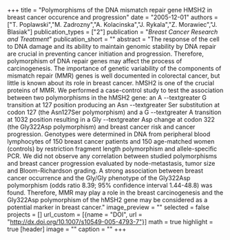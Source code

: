 +++
title = "Polymorphisms of the DNA mismatch repair gene HMSH2 in breast cancer occurence and progression"
date = "2005-12-01"
authors = ["T. Poplawski","M. Zadrozny","A. Kolacinska","J. Rykala","Z. Morawiec","J. Blasiak"]
publication_types = ["2"]
publication = "_Breast Cancer Research and Treatment_"
publication_short = ""
abstract = "The response of the cell to DNA damage and its ability to maintain genomic stability by DNA repair are crucial in preventing cancer initiation and progression. Therefore, polymorphism of DNA repair genes may affect the process of carcinogenesis. The importance of genetic variability of the components of mismatch repair (MMR) genes is well documented in colorectal cancer, but little is known about its role in breast cancer. hMSH2 is one of the crucial proteins of MMR. We performed a case-control study to test the association between two polymorphisms in the hMSH2 gene: an A --textgreater G transition at 127 position producing an Asn --textgreater Ser substitution at codon 127 (the Asn127Ser polymorphism) and a G --textgreater A transition at 1032 position resulting in a Gly --textgreater Asp change at codon 322 (the Gly322Asp polymorphism) and breast cancer risk and cancer progression. Genotypes were determined in DNA from peripheral blood lymphocytes of 150 breast cancer patients and 150 age-matched women (controls) by restriction fragment length polymorphism and allele-specific PCR. We did not observe any correlation between studied polymorphisms and breast cancer progression evaluated by node-metastasis, tumor size and Bloom-Richardson grading. A strong association between breast cancer occurrence and the Gly/Gly phenotype of the Gly322Asp polymorphism (odds ratio 8.39; 95% confidence interval 1.44-48.8) was found. Therefore, MMR may play a role in the breast carcinogenesis and the Gly322Asp polymorphism of the hMSH2 gene may be considered as a potential marker in breast cancer."
image_preview = ""
selected = false
projects = []
url_custom = [{name = "DOI", url = "http://dx.doi.org/10.1007/s10549-005-4793-7"}]
math = true
highlight = true
[header]
image = ""
caption = ""
+++


